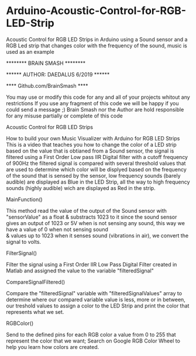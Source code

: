 # Arduino-Acoustic-Control-for-RGB-LED-Strip
Acoustic Control for RGB LED Strips in Arduino using a Sound sensor and a RGB Led strip that changes color with the frequency of the sound, music is used as an example 

 ******** BRAIN SMASH ******** 
 
 ****** AUTHOR: DAEDALUS   6/2019 ******
 
 **** Github.com/BrainSmash ****
 
 You may use or modify this code for any and all of your projects whitout any restrictions
 If you use any fragment of this code we will be happy if you could send a message ;)
 Brain Smash nor the Author are hold responsible for any misuse partially or complete of this code 

   Acoustic Control for RGB LED Strips
  
   How to build your own Music Visualizer with Arduino for RGB LED Strips 
   This is a video that teaches you how to change the color of a LED strip 
   based on the value that is obtianed from a Sound sensor, the signal is 
   filtered using a First Order Low pass IIR Digital filter with a cutoff 
   frequency of 900Hz the filtered signal is compared with several threshold 
   values that are used to determine which color will be displyed based on the 
   frequency of the sound that is sensed by the sensor, low frequency sounds 
   (barely audible) are displayed as Blue in the LED Strip, all the way to 
   high frequency sounds (highly audible) wich are displayed as Red in the strip.
   
   MainFunction()
   
   This method read the value of the output of the Sound sensor with "sensorValue" 
   as a float & substracts 1023 to it since the sound sensor gives an output of 1023 or 5V 
   when is not sensing any sound, this way we have a value of 0 when not sensing sound  
   & values up to 1023 when it senses sound (vibrations in air), we convert the signal
   to volts.
   
   FilterSignal()
   
   Filter the signal using a First Order IIR Low Pass Digital Filter created in Matlab
   and assigned the value to the variable "filteredSignal"
  
   CompareSignalFiltered()
   
   Compare the "filteredSignal" variable with "filteredSignalValues" array 
   to determine where our compared variable value is less, more or in between, our 
   treshold values to assign a color to the LED Strip and print the color that represents 
   what we set. 
   
   RGBColor()
   
   Send to the defined pins for each RGB color a value from 0 to 255 that represent the color 
   that we want; Search on Google RGB Color Wheel to help you learn how colors are created. 
  
